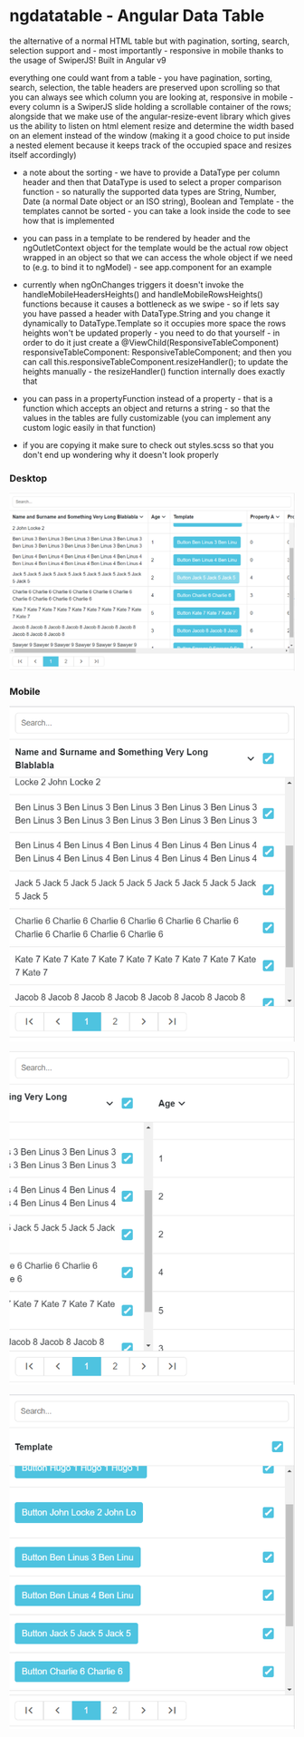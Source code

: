 # ngdatatable - Angular Data Table

the alternative of a normal HTML table but with pagination, sorting, search, selection support and - most importantly - responsive in mobile thanks to the usage of SwiperJS! Built in Angular v9

everything one could want from a table - you have pagination, sorting, search, selection, the table headers are preserved upon scrolling so that you can always see which column you are looking at, responsive in mobile - every column is a SwiperJS slide holding a scrollable container of the rows; alongside that we make use of the angular-resize-event library which gives us the ability to listen on html element resize and determine the width based on an element instead of the window (making it a good choice to put inside a nested element because it keeps track of the occupied space and resizes itself accordingly)

* a note about the sorting - we have to provide a DataType per column header and then that DataType is used to select a proper comparison function - so naturally the supported data types are String, Number, Date (a normal Date object or an ISO string), Boolean and Template - the templates cannot be sorted - you can take a look inside the code to see how that is implemented

* you can pass in a template to be rendered by header and the ngOutletContext object for the template would be the actual row object wrapped in an object so that we can access the whole object if we need to (e.g. to bind it to ngModel) - see app.component for an example

* currently when ngOnChanges triggers it doesn't invoke the handleMobileHeadersHeights() and handleMobileRowsHeights() functions because it causes a bottleneck as we swipe - so if lets say you have passed a header with DataType.String and you change it dynamically to DataType.Template so it occupies more space the rows heights won't be updated properly - you need to do that yourself - in order to do it just create a @ViewChild(ResponsiveTableComponent) responsiveTableComponent: ResponsiveTableComponent; and then you can call this.responsiveTableComponent.resizeHandler(); to update the heights manually - the resizeHandler() function internally does exactly that

* you can pass in a propertyFunction instead of a property - that is a function which accepts an object and returns a string - so that the values in the tables are fully customizable (you can implement any custom logic easily in that function)

* if you are copying it make sure to check out styles.scss so that you don't end up wondering why it doesn't look properly

### Desktop
![alt text](./responsiveTableDesktop.png)

### Mobile
![alt text](./responsiveTableMobile1.png)

![alt text](./responsiveTableMobile2.png)

![alt text](./responsiveTableMobile3.png)
